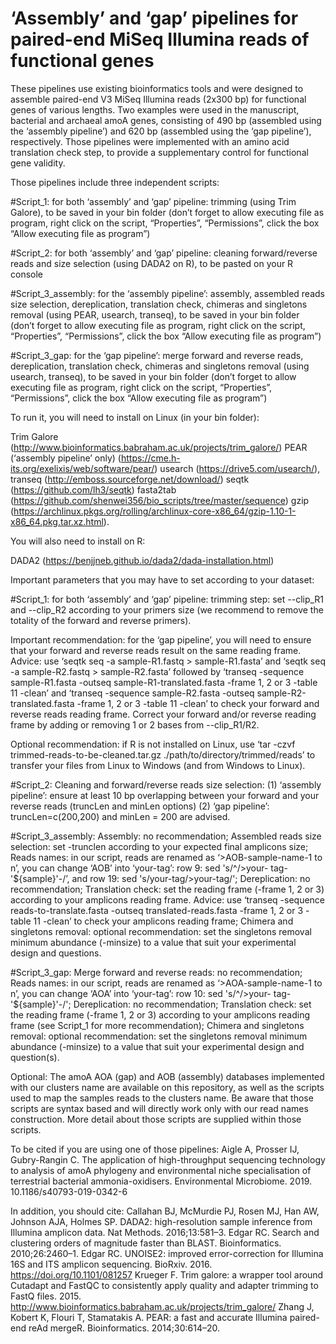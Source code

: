 # ‘Assembly’ and ‘gap’ pipelines for paired-end MiSeq Illumina reads of functional genes

These pipelines use existing bioinformatics tools and were designed to assemble paired-end V3 MiSeq Illumina reads (2x300 bp) for functional genes of various lengths. Two examples were used in the manuscript, bacterial and archaeal amoA genes, consisting of 490 bp (assembled using the ‘assembly pipeline’) and 620 bp (assembled using the ‘gap pipeline’), respectively. Those pipelines were implemented with an amino acid translation check step, to provide a supplementary control for functional gene validity. 

Those pipelines include three independent scripts:

#Script_1: for both ‘assembly’ and ‘gap’ pipeline: trimming (using Trim Galore), to be saved in your bin folder (don’t forget to allow executing file as program, right click on the script, “Properties”, “Permissions”, click the box “Allow executing file as program”)

#Script_2: for both ‘assembly’ and ‘gap’ pipeline: cleaning forward/reverse reads and size selection (using DADA2 on R), to be pasted on your R console

#Script_3_assembly: for the ‘assembly pipeline’: assembly, assembled reads size selection, dereplication, translation check, chimeras and singletons removal (using PEAR, usearch, transeq), to be saved in your bin folder (don’t forget to allow executing file as program, right click on the script, “Properties”, “Permissions”, click the box “Allow executing file as program”)

#Script_3_gap: for the ‘gap pipeline’: merge forward and reverse reads, dereplication, translation check, chimeras and singletons removal (using usearch, transeq), to be saved in your bin folder (don’t forget to allow executing file as program, right click on the script, “Properties”, “Permissions”, click the box “Allow executing file as program”)

To run it, you will need to install on Linux (in your bin folder):

Trim Galore (http://www.bioinformatics.babraham.ac.uk/projects/trim_galore/)
PEAR (‘assembly pipeline’ only) (https://cme.h-its.org/exelixis/web/software/pear/)
usearch (https://drive5.com/usearch/), transeq (http://emboss.sourceforge.net/download/)
seqtk (https://github.com/lh3/seqtk)
fasta2tab (https://github.com/shenwei356/bio_scripts/tree/master/sequence) 
gzip (https://archlinux.pkgs.org/rolling/archlinux-core-x86_64/gzip-1.10-1-x86_64.pkg.tar.xz.html).

You will also need to install on R:

DADA2 (https://benjjneb.github.io/dada2/dada-installation.html)

Important parameters that you may have to set according to your dataset:

#Script_1: for both ‘assembly’ and ‘gap’ pipeline: trimming step: set --clip_R1 and --clip_R2 according to your primers size (we recommend to remove the totality of the forward and reverse primers).

Important recommendation: for the ‘gap pipeline’, you will need to ensure that your forward and reverse reads result on the same reading frame. Advice: use ‘seqtk seq -a sample-R1.fastq > sample-R1.fasta’ and ‘seqtk seq -a sample-R2.fastq > sample-R2.fasta’ followed by ‘transeq -sequence sample-R1.fasta -outseq sample-R1-translated.fasta -frame 1, 2 or 3 -table 11 -clean’ and  ‘transeq -sequence sample-R2.fasta -outseq sample-R2-translated.fasta -frame 1, 2 or 3 -table 11 -clean’ to check your forward and reverse reads reading frame. Correct your forward and/or reverse reading frame by adding or removing 1 or 2 bases from --clip_R1/R2. 

Optional recommendation: if R is not installed on Linux, use ‘tar -czvf trimmed-reads-to-be-cleaned.tar.gz ./path/to/directory/trimmed/reads’ to transfer your files from Linux to Windows (and from Windows to Linux). 

#Script_2: Cleaning and forward/reverse reads size selection: (1) ‘assembly pipeline’: ensure at least 10 bp overlapping between your forward and your reverse reads (truncLen and minLen options) (2) ‘gap pipeline’: truncLen=c(200,200) and minLen = 200 are advised.

#Script_3_assembly:
Assembly: no recommendation;
Assembled reads size selection: set -trunclen according to your expected final amplicons size;
Reads names: in our script, reads are renamed as ‘>AOB-sample-name-1 to n’, you can change ‘AOB’ into ‘your-tag’: row 9: sed 's/^/>your- tag-'${sample}'-/’, and row 19: sed 's/your-tag/>your-tag/';
Dereplication: no recommendation;
Translation check: set the reading frame (-frame 1, 2 or 3) according to your amplicons reading frame. Advice: use ‘transeq -sequence reads-to-translate.fasta -outseq translated-reads.fasta -frame 1, 2 or 3 -table 11 -clean’ to check your amplicons reading frame;
Chimera and singletons removal: optional recommendation: set the singletons removal minimum abundance (-minsize) to a value that suit your experimental design and questions.   

#Script_3_gap:
Merge forward and reverse reads: no recommendation;
Reads names: in our script, reads are renamed as ‘>AOA-sample-name-1 to n’, you can change ‘AOA’ into ‘your-tag’: row 10: sed 's/^/>your- tag-'${sample}'-/';
Dereplication: no recommendation;
Translation check: set the reading frame (-frame 1, 2 or 3) according to your amplicons reading frame (see Script_1 for more recommendation);
Chimera and singletons removal: optional recommendation: set the singletons removal minimum abundance (-minsize) to a value that suit your experimental design and question(s).   

Optional:
The amoA AOA (gap) and AOB (assembly) databases implemented with our clusters name are available on this repository, as well as the scripts used to map the samples reads to the clusters name. Be aware that those scripts are syntax based and will directly work only with our read names construction. More detail about those scripts are supplied within those scripts.

To be cited if you are using one of those pipelines:
Aigle A, Prosser IJ, Gubry-Rangin C. The application of high-throughput sequencing technology to analysis of amoA phylogeny and environmental niche specialisation of terrestrial bacterial ammonia-oxidisers. Environmental Microbiome. 2019. 10.1186/s40793-019-0342-6

In addition, you should cite:
Callahan BJ, McMurdie PJ, Rosen MJ, Han AW, Johnson AJA, Holmes SP. DADA2: high-resolution sample inference from Illumina amplicon data. Nat Methods. 2016;13:581–3.
Edgar RC. Search and clustering orders of magnitude faster than BLAST. Bioinformatics. 2010;26:2460–1.
Edgar RC. UNOISE2: improved error-correction for Illumina 16S and ITS amplicon sequencing. BioRxiv. 2016. https://doi.org/10.1101/081257 
Krueger F. Trim galore: a wrapper tool around Cutadapt and FastQC to consistently apply quality and adapter trimming to FastQ files. 2015. http://www.bioinformatics.babraham.ac.uk/projects/trim_galore/
Zhang J, Kobert K, Flouri T, Stamatakis A. PEAR: a fast and accurate Illumina paired-end reAd mergeR. Bioinformatics. 2014;30:614–20.




